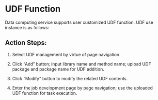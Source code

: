 # UDF Function

Data computing service supports user customized UDF function. UDF use instance is as follows: 

## Action Steps:

1. Select UDF management by virtue of page navigation.

2. Click “Add” button; input library name and method name; upload UDF package and package name for UDF addition.

3. Click “Modify” button to modify the related UDF contents.

4. Enter the job development page by page navigation; use the uploaded UDF function for task execution.

